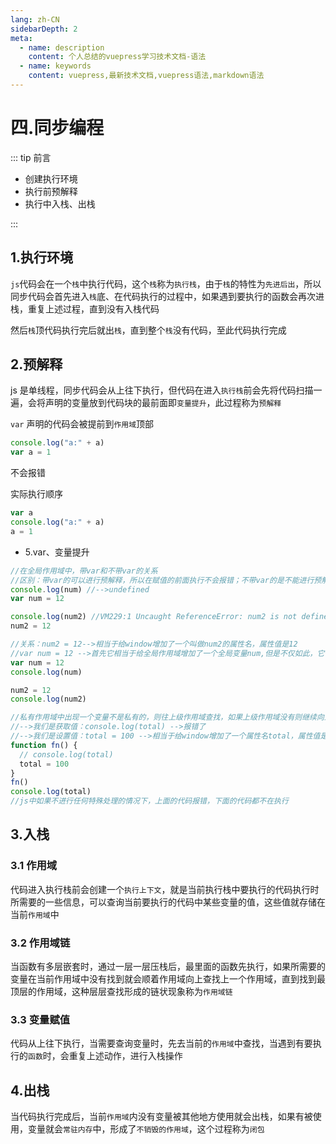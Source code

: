 ```yaml
---
lang: zh-CN
sidebarDepth: 2
meta:
  - name: description
    content: 个人总结的vuepress学习技术文档-语法
  - name: keywords
    content: vuepress,最新技术文档,vuepress语法,markdown语法
---
```


# 四.同步编程

::: tip 前言

- 创建执行环境
- 执行前预解释
- 执行中入栈、出栈

:::

## 1.执行环境

`js`代码会在一个`栈`中执行代码，这个`栈`称为`执行栈`，由于`栈`的特性为`先进后出`，所以同步代码会首先进入`栈`底、在代码执行的过程中，如果遇到要执行的函数会再次进栈，重复上述过程，直到没有入栈代码

然后`栈`顶代码执行完后就出`栈`，直到整个`栈`没有代码，至此代码执行完成

## 2.预解释

js 是单线程，同步代码会从上往下执行，但代码在进入`执行栈`前会先将代码扫描一遍，会将声明的变量放到代码块的最前面即`变量提升`，此过程称为`预解释`

`var` 声明的代码会被提前到`作用域`顶部

```js
console.log("a:" + a)
var a = 1
```

不会报错

实际执行顺序

```js
var a
console.log("a:" + a)
a = 1
```

- 5.var、变量提升

```js
//在全局作用域中，带var和不带var的关系
//区别：带var的可以进行预解释，所以在赋值的前面执行不会报错；不带var的是不能进行预解释，在前面执行会报错
console.log(num) //-->undefined
var num = 12

console.log(num2) //VM229:1 Uncaught ReferenceError: num2 is not defined
num2 = 12

//关系：num2 = 12-->相当于给window增加了一个叫做num2的属性名，属性值是12
//var num = 12 -->首先它相当于给全局作用域增加了一个全局变量num,但是不仅如此，它也相当于给windwo增加了一个属性名num,属性值是12
var num = 12
console.log(num)

num2 = 12
console.log(num2)

//私有作用域中出现一个变量不是私有的，则往上级作用域查找，如果上级作用域没有则继续向上查找，一直找到window为止，如果window下也没有
//-->我们是获取值：console.log(total) -->报错了
//-->我们是设置值：total = 100 -->相当于给window增加了一个属性名total，属性值是100
function fn() {
  // console.log(total)
  total = 100
}
fn()
console.log(total)
//js中如果不进行任何特殊处理的情况下，上面的代码报错，下面的代码都不在执行
```

## 3.入栈

### 3.1 作用域

代码进入执行栈前会创建一个`执行上下文`，就是当前执行栈中要执行的代码执行时所需要的一些信息，可以查询当前要执行的代码中某些变量的值，这些值就存储在当前`作用域`中

### 3.2 作用域链

当函数有多层嵌套时，通过一层一层压栈后，最里面的函数先执行，如果所需要的变量在当前作用域中没有找到就会顺着作用域向上查找上一个作用域，直到找到最顶层的作用域，这种层层查找形成的链状现象称为`作用域链`

### 3.3 变量赋值

代码从上往下执行，当需要查询变量时，先去当前的`作用域`中查找，当遇到有要执行的`函数`时，会重复上述动作，进行入栈操作

## 4.出栈

当代码执行完成后，当前`作用域`内没有变量被其他地方使用就会出栈，如果有被使用，变量就会`常驻内存`中，形成了`不销毁的作用域`，这个过程称为`闭包`
